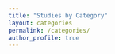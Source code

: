 ```yaml
---
title: "Studies by Category"
layout: categories
permalink: /categories/
author_profile: true
---
```

